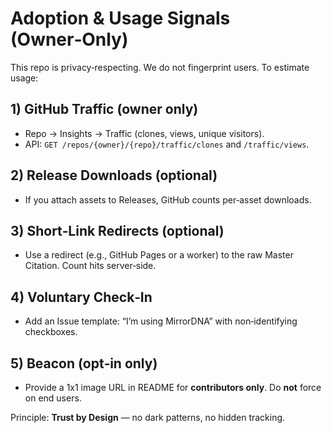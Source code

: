 # Adoption & Usage Signals (Owner‑Only)

This repo is privacy‑respecting. We do not fingerprint users. To estimate usage:

## 1) GitHub Traffic (owner only)
- Repo → Insights → Traffic (clones, views, unique visitors).
- API: `GET /repos/{owner}/{repo}/traffic/clones` and `/traffic/views`.

## 2) Release Downloads (optional)
- If you attach assets to Releases, GitHub counts per‑asset downloads.

## 3) Short‑Link Redirects (optional)
- Use a redirect (e.g., GitHub Pages or a worker) to the raw Master Citation. Count hits server‑side.

## 4) Voluntary Check‑In
- Add an Issue template: “I’m using MirrorDNA” with non‑identifying checkboxes.

## 5) Beacon (opt‑in only)
- Provide a 1x1 image URL in README for **contributors only**. Do **not** force on end users.

Principle: **Trust by Design** — no dark patterns, no hidden tracking.
